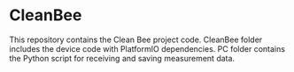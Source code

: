 # CleanBee

This repository contains the Clean Bee project code. CleanBee folder includes the device code with PlatformIO dependencies. PC folder contains the Python script for receiving and saving measurement data.